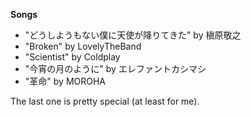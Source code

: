 **Songs**
 - "どうしようもない僕に天使が降りてきた" by 槇原敬之
 - "Broken" by LovelyTheBand
 - "Scientist" by Coldplay
 - "今宵の月のように" by エレファントカシマシ
 - "革命" by MOROHA

The last one is pretty special (at least for me).
